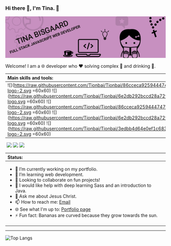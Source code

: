 
### Hi there 👋, I'm Tina. 👩

![](https://raw.githubusercontent.com/Tionbai/Tionbai/main/github-personal-readme-banner.png)

Welcome! I am a 🌐 developer who ❤️ solving complex 🧩 and drinking 🍵. 

|Main skills and tools:|
|:-|
|![](https://raw.githubusercontent.com/Tionbai/Tionbai/86cceca9259444747f7fcc524ce17629c6b17b30/nodejs-logo-2.svg =60x60) ![](https://raw.githubusercontent.com/Tionbai/Tionbai/6e2db292bccd28a72fda8bdbbcdc0529526578ef/react-logo.svg =60x60) ![](https://raw.githubusercontent.com/Tionbai/Tionbai/86cceca9259444747f7fcc524ce17629c6b17b30/javascript-logo-2.svg =60x60) ![](https://raw.githubusercontent.com/Tionbai/Tionbai/6e2db292bccd28a72fda8bdbbcdc0529526578ef/html5-logo.svg =60x60) ![](https://raw.githubusercontent.com/Tionbai/Tionbai/3edbb4d64e0ef1c683551ca3811e71c06902af30/css3-logo-2.svg =60x60)

&nbsp;![](https://img.shields.io/badge/OS-Windows/MacOS-informational?style=flat&logo=data:image/svg%2bxml;base64,<BASE64_DATA>&color=966290) ![](https://img.shields.io/badge/Editor-VSCode-informational?style=flat&logo=data:image/svg%2bxml;base64,<BASE64_DATA>&color=966290) ![](https://img.shields.io/badge/UX-AdobeXD-informational?style=flat&logo=data:image/svg%2bxml;base64,<BASE64_DATA>&color=966290)

|Status:|
|:------|
| <ul><li>🔭 I’m currently working on my portfolio.</li><li>🌱 I’m learning web development.</li><li>👯 Looking to collaborate on fun projects!</li><li>🤔 I would like help with deep learning Sass and an introduction to Java. </li><li>💬 Ask me about Jesus Christ. </li><li>📫 How to reach me: [Email](mailto:tina.bisgaard.94.gmail.com )</li><li>🌐 See what I'm up to: [Portfolio page](https://tinas-personal-portfolio.herokuapp.com/)</li><li>⚡ Fun fact: Bananas are curved because they grow towards the sun.</li>|

---

![Top Langs](https://github-readme-stats.vercel.app/api/top-langs/?username=Tionbai)
